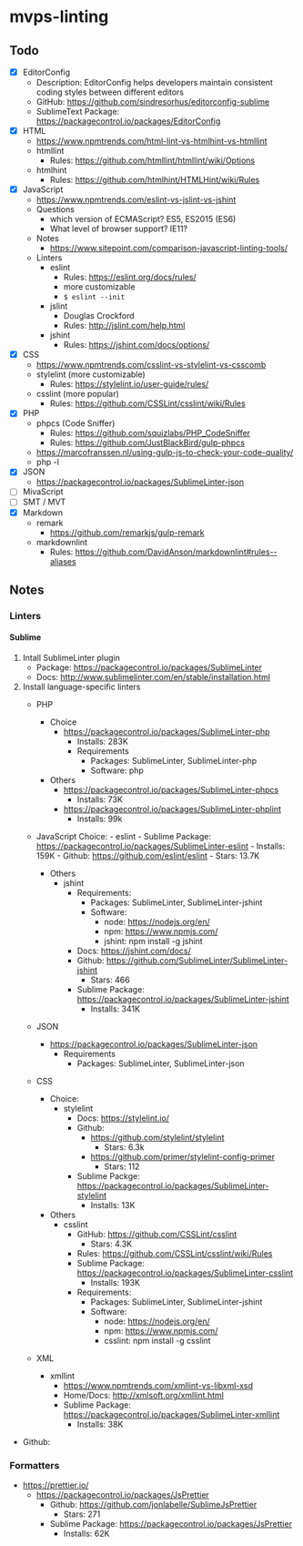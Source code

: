 # mvps-linting

## Todo

- [x] EditorConfig
	- Description: EditorConfig helps developers maintain consistent coding styles between different editors
	- GitHub: https://github.com/sindresorhus/editorconfig-sublime
	- SublimeText Package: https://packagecontrol.io/packages/EditorConfig
- [x] HTML
	- https://www.npmtrends.com/html-lint-vs-htmlhint-vs-htmllint
	- htmllint
		- Rules: https://github.com/htmllint/htmllint/wiki/Options
	- htmlhint
		- Rules: https://github.com/htmlhint/HTMLHint/wiki/Rules
- [x] JavaScript
	- https://www.npmtrends.com/eslint-vs-jslint-vs-jshint
	- Questions
		- which version of ECMAScript? ES5, ES2015 (ES6)
		- What level of browser support? IE11?
	- Notes
		- https://www.sitepoint.com/comparison-javascript-linting-tools/
	- Linters
		- eslint
			- Rules: https://eslint.org/docs/rules/
			- more customizable
			- `$ eslint --init`
		- jslint
			 - Douglas Crockford
			 - Rules: http://jslint.com/help.html
		- jshint
			- Rules: https://jshint.com/docs/options/
- [x] CSS
	- https://www.npmtrends.com/csslint-vs-stylelint-vs-csscomb
	- stylelint (more customizable)
		- Rules: https://stylelint.io/user-guide/rules/
	- csslint (more popular)
		- Rules: https://github.com/CSSLint/csslint/wiki/Rules
- [X] PHP
	- phpcs (Code Sniffer)
		- Rules: https://github.com/squizlabs/PHP_CodeSniffer
		- Rules: https://github.com/JustBlackBird/gulp-phpcs
	- https://marcofranssen.nl/using-gulp-js-to-check-your-code-quality/
	- php -l
- [x] JSON
	- https://packagecontrol.io/packages/SublimeLinter-json
- [ ] MivaScript
- [ ] SMT / MVT
- [x] Markdown
	- remark
		- https://github.com/remarkjs/gulp-remark
	- markdownlint
		- Rules: https://github.com/DavidAnson/markdownlint#rules--aliases


## Notes

### Linters

#### Sublime

1. Intall SublimeLinter plugin
	- Package: https://packagecontrol.io/packages/SublimeLinter
	- Docs: http://www.sublimelinter.com/en/stable/installation.html
1. Install language-specific linters
	- PHP
		- Choice
			- https://packagecontrol.io/packages/SublimeLinter-php
				- Installs: 283K
				- Requirements
					- Packages: SublimeLinter, SublimeLinter-php
					- Software: php
		- Others
			- https://packagecontrol.io/packages/SublimeLinter-phpcs
				- Installs: 73K
			- https://packagecontrol.io/packages/SublimeLinter-phplint
				- Installs: 99k
	- JavaScript
		Choice:
			- eslint
				- Sublime Package: https://packagecontrol.io/packages/SublimeLinter-eslint
					- Installs: 159K
				- Github: https://github.com/eslint/eslint
					- Stars: 13.7K
		- Others
			- jshint
				- Requirements:
					- Packages: SublimeLinter, SublimeLinter-jshint
					- Software:
						- node: https://nodejs.org/en/
						- npm: https://www.npmjs.com/
						- jshint: npm install -g jshint
				- Docs: https://jshint.com/docs/
				- Github: https://github.com/SublimeLinter/SublimeLinter-jshint
					- Stars: 466
				- Sublime Package: https://packagecontrol.io/packages/SublimeLinter-jshint
					- Installs: 341K

	- JSON
		- https://packagecontrol.io/packages/SublimeLinter-json
			- Requirements
				- Packages: SublimeLinter, SublimeLinter-json
	- CSS
		- Choice:
			- stylelint
				- Docs: https://stylelint.io/
				- Github:
					- https://github.com/stylelint/stylelint
						- Stars: 6.3k
					- https://github.com/primer/stylelint-config-primer
						- Stars: 112
				- Sublime Packge: https://packagecontrol.io/packages/SublimeLinter-stylelint
					- Installs: 13K
		- Others
			- csslint
				- GitHub: https://github.com/CSSLint/csslint
					- Stars: 4.3K
				- Rules: https://github.com/CSSLint/csslint/wiki/Rules
				- Sublime Package: https://packagecontrol.io/packages/SublimeLinter-csslint
					- Installs: 193K
				- Requirements:
					- Packages: SublimeLinter, SublimeLinter-jshint
					- Software:
						- node: https://nodejs.org/en/
						- npm: https://www.npmjs.com/
						- csslint: npm install -g csslint
	- XML
		- xmllint
			- https://www.npmtrends.com/xmllint-vs-libxml-xsd
			- Home/Docs: http://xmlsoft.org/xmllint.html
			- Sublime Package: https://packagecontrol.io/packages/SublimeLinter-xmllint
				- Installs: 38K

- Github:

### Formatters

- https://prettier.io/
	- https://packagecontrol.io/packages/JsPrettier
		- Github: https://github.com/jonlabelle/SublimeJsPrettier
			- Stars: 271
		- Sublime Package: https://packagecontrol.io/packages/JsPrettier
			- Installs: 62K
